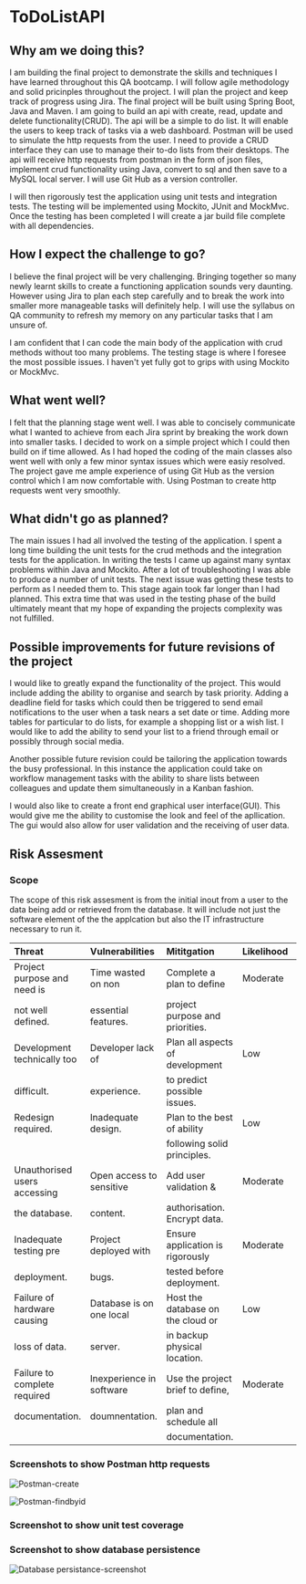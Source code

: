 # ToDoListAPI

## **Why am we doing this?**

I am building the final project to demonstrate the skills and techniques I have learned throughout this QA bootcamp.  I will follow agile methodology and solid pricinples throughout the project.  I will plan the project and keep track of progress using Jira.  The final project will be built using Spring Boot, Java and Maven.  I am going to build an api with create, read, update and delete functionality(CRUD).  The api will be a simple to do list.  It will enable the users to keep track of tasks via a web dashboard.  Postman will be used to simulate the http requests from the user.  I need to provide a CRUD interface they can use to manage their to-do lists from their desktops.  The api will receive http requests from postman in the form of json files, implement crud functionality using Java, convert to sql and then save to a MySQL local server.  I will use Git Hub as a version controller.

I will then rigorously test the application using unit tests and integration tests.  The testing will be implemented using Mockito, JUnit and MockMvc.  Once the testing has been completed I will create a jar build file complete with all dependencies.

## **How I expect the challenge to go?**
I believe the final project will be very challenging.  Bringing together so many newly learnt skills to create a functioning application sounds very daunting.  However using Jira to plan each step carefully and to break the work into smaller more manageable tasks will definitely help.  I will use the syllabus on QA community to refresh my memory on any particular tasks that I am unsure of.

I am confident that I can code the main body of the application with crud methods without too many problems.  The testing stage is where I foresee the most possible issues.  I haven't yet fully got to grips with using Mockito or MockMvc.  

## **What went well?**
I felt that the planning stage went well.  I was able to concisely communicate what I wanted to achieve from each Jira sprint by breaking the work down into smaller tasks. I decided to work on a simple project which I could then build on if time allowed.  As I had hoped the coding of the main classes also went well with only a few minor syntax issues which were easiy resolved.  The project gave me ample experience of using Git Hub as the version control which I am now comfortable with.  Using Postman to create http requests went very smoothly.   

## **What didn't go as planned?**
The main issues I had all involved the testing of the application.  I spent a long time building the unit tests for the crud methods and the integration tests for the application.  In writing the tests I came up against many syntax problems within Java and Mockito.  After a lot of troubleshooting I was able to produce a number of unit tests.  The next issue was getting these tests to perform as I needed them to.  This stage again took far longer than I had planned.  This extra time that was used in the testing phase of the build ultimately meant that my hope of expanding the projects complexity was not fulfilled.

## **Possible improvements for future revisions of the project**
I would like to greatly expand the functionality of the project.  This would include adding the ability to organise and search by task priority.  Adding a deadline field for tasks which could then be triggered to send email notifications to the user when a task nears a set date or time.  Adding more tables for particular to do lists, for example a shopping list or a wish list.  I would like to add the ability to send your list to a friend through email or possibly through social media.  

Another possible future revision could be tailoring the application towards the busy professional.  In this instance the application could take on workflow management tasks with the ability to share lists between colleagues and update them simultaneously in a Kanban fashion.

I would also like to create a front end graphical user interface(GUI).  This would give me the ability to customise the look and feel of the apllication.  The gui would also allow for user validation and the receiving of user data. 


## **Risk Assesment**
### Scope
The scope of this risk assesment is from the initial inout from a user to the data being add or retrieved from the database.  It will include not just the software element of the the applcation but also the IT infrastructure necessary to run it.


|     **Threat**                 |  **Vulnerabilities**       |      **Mititgation**               |  **Likelihood**  |  **Impact**    |  **Risk**    |
| :---                           |  :---                      |                     :---           |  :---            |  :---          |  :---        |
|  Project purpose and need is   |  Time wasted on non        |  Complete a plan to define         |  Moderate        |  High          |  High        |
|  not well defined.             |  essential features.       |  project purpose and priorities.   |                  |                |              |
|  Development technically too   |  Developer lack of         |  Plan all aspects of development   |  Low             |  High          |  High        |
|  difficult.                    |  experience.               |  to predict possible issues.       |                  |                |              |
|  Redesign required.            |  Inadequate design.        |  Plan to the best of ability       |  Low             |  Moderate      |  Low         |              
|                                |                            |  following solid principles.       |                  |                |              |
|  Unauthorised users accessing  |  Open access to sensitive  |  Add user validation &             |  Moderate        |  High          |  Moderate    |
|  the database.                 |  content.                  |  authorisation.  Encrypt data.     |                  |                |              |
|  Inadequate testing pre        |  Project deployed with     |  Ensure application is rigorously  |  Moderate        |  Moderate      |  Moderate    |
|  deployment.                   |  bugs.                     |  tested before deployment.         |                  |                |              |
|  Failure of hardware causing   |  Database is on one local  |  Host the database on the cloud or |  Low             |  High          |  Low         |
|  loss of data.                 |  server.                   |  in backup physical location.      |                  |                |              |
|  Failure to complete required  |  Inexperience in software  |  Use the project brief to define,  |  Moderate        |  Moderate      |  Moderate    | 
|  documentation.                |  doumnentation.            |  plan and schedule all             |                  |                |              |
|                                |                            |  documentation.                    |                  |                |              |



### Screenshots to show Postman http requests



![Postman-create](https://user-images.githubusercontent.com/66129652/160181860-a6fe5b30-144a-4b0d-ac31-1cff24a9496b.png)



![Postman-findbyid](https://user-images.githubusercontent.com/66129652/160182092-27ecba51-fde5-4894-ade1-7d78cb50cc7f.png)



### Screenshot to show unit test coverage





### Screenshot to show database persistence

![Database persistance-screenshot](https://user-images.githubusercontent.com/66129652/160182231-4c497f61-105f-40b1-a23c-a46f7dd74260.png)



